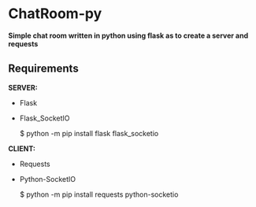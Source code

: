 # ChatRoom-py

**Simple chat room written in python using flask as to create a server and requests**

## Requirements

**SERVER:**
- Flask
- Flask_SocketIO

  $ python -m pip install flask flask_socketio

**CLIENT:**
- Requests
- Python-SocketIO

  $ python -m pip install requests python-socketio

<p align=center><bWork in progress</b>
